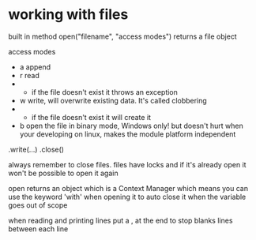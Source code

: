 # working with files

built in method open("filename", "access modes")
returns a file object

access modes

* a	append
* r	read
* * if the file doesn't exist it throws an exception
* w	write, will overwrite existing data. It's called clobbering
* * if the file doesn't exist it will create it
* b	open the file in binary mode, Windows only! but doesn't hurt when your developing on linux, makes the module platform independent

.write(...)
.close()

always remember to close files.
files have locks and if it's already open it won't be possible to open it again

open returns an object which is a Context Manager which means you can use the keyword 'with' when opening it to auto close it when the variable goes out of scope

when reading and printing lines put a , at the end to stop blanks lines between each line